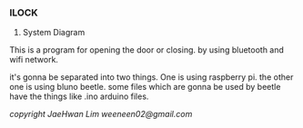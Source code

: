 ### ILOCK


1. System Diagram





This is a program for opening the door or closing.
by using bluetooth and wifi network.

it's gonna be separated into two things.
One is using raspberry pi.
the other one is using bluno beetle.
some files which are gonna be used by beetle have 
the things like .ino arduino files.

_copyright JaeHwan Lim weeneen02@gmail.com_

